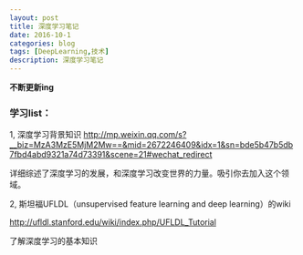 ```yaml
---
layout: post
title: 深度学习笔记
date: 2016-10-1
categories: blog
tags: [DeepLearning,技术]
description: 深度学习笔记
---
```

**不断更新ing**

### 学习list：
1, 深度学习背景知识
<http://mp.weixin.qq.com/s?__biz=MzA3MzE5MjM2Mw==&mid=2672246409&idx=1&sn=bde5b47b5db7fbd4abd9321a74d73391&scene=21#wechat_redirect>

详细综述了深度学习的发展，和深度学习改变世界的力量。吸引你去加入这个领域。

2, 斯坦福UFLDL（unsupervised feature learning and deep learning）的wiki

<http://ufldl.stanford.edu/wiki/index.php/UFLDL_Tutorial>

了解深度学习的基本知识
